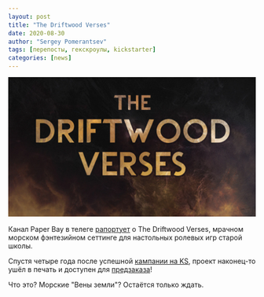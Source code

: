 ```yaml
---
layout: post
title: "The Driftwood Verses"
date: 2020-08-30
author: "Sergey Pomerantsev"
tags: [перепосты, гекскроулы, kickstarter]
categories: [news]
---
```


![](/assets/images/driftwood.webp)

Канал Paper Bay в телеге [рапортует](https://t.me/paperbay/76) о The Driftwood Verses, мрачном морском фэнтезийном сеттинге для настольных ролевых игр старой школы.

Спустя четыре года после успешной [кампании на KS](https://www.kickstarter.com/projects/464014331/the-driftwood-verses/), проект наконец-то ушёл в печать и доступен для [предзаказа](http://redmoonmedicineshow.com/#/the-driftwood-verses)!

Что это? Морские "Вены земли"? Остаётся только ждать.
